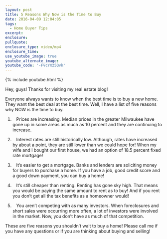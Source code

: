 ```yaml
---
layout: post
title: 5 Reasons Why Now is the Time to Buy
date: 2016-04-09 12:04:05
tags:
  - Home Buyer Tips
excerpt:
enclosure:
pullquote:
enclosure_type: video/mp4
enclosure_time:
use_youtube_image: true
youtube_alternate_image:
youtube_code: '-FvcYXz5Qvk'
---
```



{% include youtube.html %}

Hey, guys! Thanks for visiting my real estate blog!

Everyone always wants to know when the best time is to buy a new home. They want the best deal at the best time. Well, I have a list of five reasons why NOW is the time to buy.

1. &nbsp;&nbsp; Prices are increasing. Median prices in the greater Milwaukee have gone up in some areas as much as 10 percent and they are continuing to increase.

2. &nbsp;&nbsp; Interest rates are still historically low. Although, rates have increased by about a point, they are still lower than we could hope for! When my wife and I bought our first house, we had an option of 18.5 percent fixed rate mortgage!

3. &nbsp;&nbsp; It’s easier to get a mortgage. Banks and lenders are soliciting money for buyers to purchase a home. If you have a job, good credit score and a good down payment, you can buy a home!

4. &nbsp;&nbsp; It’s still cheaper than renting. Renting has gone sky high. That means you would be paying the same amount to rent as to buy! And if you rent you don’t get all the tax benefits as a homeowner would!

5. &nbsp;&nbsp; You aren’t competing with as many investors. When foreclosures and short sales were occurring more often, a lot of investors were involved in the market. Now, you don’t have as much of that competition.

These are five reasons you shouldn’t wait to buy a home! Please call me if you have any questions or if you are thinking about buying and selling!